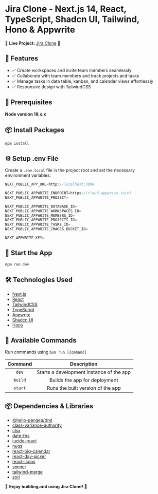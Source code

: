 # Jira Clone - Next.js 14, React, TypeScript, Shadcn UI, Tailwind, Hono & Appwrite

🚀 **Live Project:** [Jira Clone](https://taskflow-dab.vercel.app) 🔗

## 🌟 Features

- ✅ Create workspaces and invite team members seamlessly
- ✅ Collaborate with team members and track projects and tasks
- ✅ Manage tasks in data table, kanban, and calendar views effortlessly
- ✅ Responsive design with TailwindCSS


## 📌 Prerequisites

**Node version 18.x.x**


## 📦 Install Packages

```shell
npm install
```


## ⚙️ Setup .env File

Create a `.env.local` file in the project root and set the necessary environment variables:

```js
NEXT_PUBLIC_APP_URL=http://localhost:3000

NEXT_PUBLIC_APPWRITE_ENDPOINT=https://cloud.appwrite.io/v1
NEXT_PUBLIC_APPWRITE_PROJECT=

NEXT_PUBLIC_APPWRITE_DATABASE_ID=
NEXT_PUBLIC_APPWRITE_WORKSPACES_ID=
NEXT_PUBLIC_APPWRITE_MEMBERS_ID=
NEXT_PUBLIC_APPWRITE_PROJECTS_ID=
NEXT_PUBLIC_APPWRITE_TASKS_ID=
NEXT_PUBLIC_APPWRITE_IMAGES_BUCKET_ID=

NEXT_APPWRITE_KEY=
```


## 🚀 Start the App

```shell
npm run dev
```


## 🛠 Technologies Used

- [Next.js](https://nextjs.org/)
- [React](https://react.dev/)
- [TailwindCSS](https://tailwindcss.com/)
- [TypeScript](https://www.typescriptlang.org/)
- [Appwrite](https://appwrite.io/)
- [Shadcn UI](https://ui.shadcn.com/)
- [Hono](https://hono.dev/)


## 📜 Available Commands

Run commands using `bun run [command]`

| Command  | Description                              |
| :------: | :--------------------------------------: |
| `dev`    | Starts a development instance of the app |
| `build`  | Builds the app for deployment           |
| `start`  | Runs the built version of the app       |


## 📦 Dependencies & Libraries

- [@hello-pangea/dnd](https://www.npmjs.com/package/@hello-pangea/dnd)
- [class-variance-authority](https://www.npmjs.com/package/class-variance-authority)
- [clsx](https://www.npmjs.com/package/clsx)
- [date-fns](https://www.npmjs.com/package/date-fns)
- [lucide-react](https://www.npmjs.com/package/lucide-react)
- [nuqs](https://www.npmjs.com/package/nuqs)
- [react-big-calendar](https://www.npmjs.com/package/react-big-calendar)
- [react-day-picker](https://www.npmjs.com/package/react-day-picker)
- [react-icons](https://www.npmjs.com/package/react-icons)
- [sonner](https://www.npmjs.com/package/sonner)
- [tailwind-merge](https://www.npmjs.com/package/tailwind-merge)
- [zod](https://www.npmjs.com/package/zod)


🎉 **Enjoy building and using Jira Clone!** 🚀

